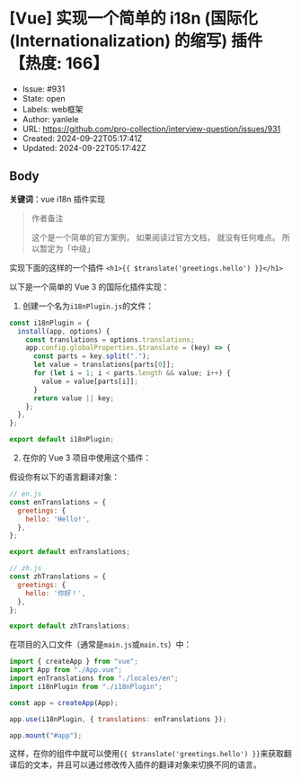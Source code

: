 # [Vue] 实现一个简单的 i18n (国际化 (Internationalization) 的缩写) 插件【热度: 166】

- Issue: #931
- State: open
- Labels: web框架
- Author: yanlele
- URL: https://github.com/pro-collection/interview-question/issues/931
- Created: 2024-09-22T05:17:41Z
- Updated: 2024-09-22T05:17:42Z

## Body

**关键词**：vue i18n 插件实现

> 作者备注
>
> 这个是一个简单的官方案例， 如果阅读过官方文档， 就没有任何难点。 所以暂定为「中级」

实现下面的这样的一个插件 `<h1>{{ $translate('greetings.hello') }}</h1>`

以下是一个简单的 Vue 3 的国际化插件实现：

1. 创建一个名为`i18nPlugin.js`的文件：

```javascript
const i18nPlugin = {
  install(app, options) {
    const translations = options.translations;
    app.config.globalProperties.$translate = (key) => {
      const parts = key.split(".");
      let value = translations[parts[0]];
      for (let i = 1; i < parts.length && value; i++) {
        value = value[parts[i]];
      }
      return value || key;
    };
  },
};

export default i18nPlugin;
```

2. 在你的 Vue 3 项目中使用这个插件：

假设你有以下的语言翻译对象：

```javascript
// en.js
const enTranslations = {
  greetings: {
    hello: 'Hello!',
  },
};

export default enTranslations;

// zh.js
const zhTranslations = {
  greetings: {
    hello: '你好！',
  },
};

export default zhTranslations;
```

在项目的入口文件（通常是`main.js`或`main.ts`）中：

```javascript
import { createApp } from "vue";
import App from "./App.vue";
import enTranslations from "./locales/en";
import i18nPlugin from "./i18nPlugin";

const app = createApp(App);

app.use(i18nPlugin, { translations: enTranslations });

app.mount("#app");
```

这样，在你的组件中就可以使用`{{ $translate('greetings.hello') }}`来获取翻译后的文本，并且可以通过修改传入插件的翻译对象来切换不同的语言。

